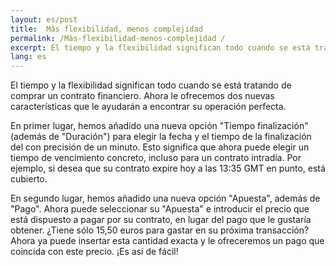 ```yaml
---
layout: es/post
title:  Más flexibilidad, menos complejidad
permalink: /Más-flexibilidad-menos-complejidad /
excerpt: El tiempo y la flexibilidad significan todo cuando se está tratando de comprar un contrato financiero. Ahora le ofrecemos dos nuevas características que le ayudarán a encontrar su operación perfecta.
lang: es 
---
```


El tiempo y la flexibilidad significan todo cuando se está tratando de comprar un contrato financiero. Ahora le ofrecemos dos nuevas características que le ayudarán a encontrar su operación perfecta.

En primer lugar, hemos añadido una nueva opción "Tiempo finalización" (además de "Duración") para elegir la fecha y el tiempo de la finalización del con precisión de un minuto. Esto significa que ahora puede elegir un tiempo de vencimiento concreto, incluso para un contrato intradía. Por ejemplo, si desea que su contrato expire hoy a las 13:35 GMT en punto, está cubierto.

En segundo lugar, hemos añadido una nueva opción "Apuesta", además de "Pago". Ahora puede seleccionar su "Apuesta" e introducir el precio que está dispuesto a pagar por su contrato, en lugar del pago que le gustaría obtener. ¿Tiene sólo 15,50 euros para gastar en su próxima transacción? Ahora ya puede insertar esta cantidad exacta y le ofreceremos un pago que coincida con este precio. ¡Es así de fácil!
